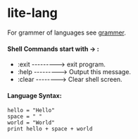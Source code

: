 # lite-lang


For grammer of languages see [grammer](./GRAMMER.md).

#### Shell Commands start with -> :
- :exit ---------> exit program.
- :help ---------> Output this message.
- :clear --------> Clear shell screen.



#### Language Syntax:
```
hello = "Hello"
space = " "
world = "World"
print hello + space + world
```

